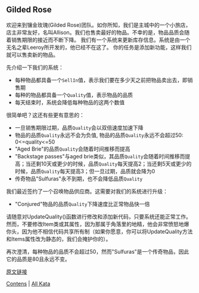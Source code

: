 ## Gilded Rose
欢迎来到镶金玫瑰(Gilded Rose)团队。如你所知，我们是主城中的一个小旅店，店主非常友好，名叫Allison。我们也售卖最好的物品。不幸的是，物品品质会随着销售期限的接近而不断下降。
我们有一个系统来更新库存信息。系统是由一个无名之辈Leeroy所开发的，他已经不在这了。
你的任务是添加新功能，这样我们就可以售卖新的物品。

先介绍一下我们的系统：

- 每种物品都具备一个`SellIn`值，表示我们要在多少天之前把物品卖出去，即销售期
- 每种的物品都具备一个`Quality`值，表示物品的品质
- 每天结束时，系统会降低每种物品的这两个数值

很简单吧？这还有些更有意思的：

- 一旦销售期限过期，品质`Quality`会以双倍速度加速下降
- 物品的品质`Quality`永远不会为负值, 物品的品质`Quality`永远不会超过50: 0<=quality<=50
- "Aged Brie"的品质`Quality`会随着时间推移而提高
- "Backstage passes"与aged brie类似，其品质`Quality`会随着时间推移而提高；当还剩10天或更少的时候，品质`Quality`每天提高2；当还剩5天或更少的时候，品质`Quality`每天提高3；但一旦过期，品质就会降为0
- 传奇物品"Sulfuras"永不到期，也不会降低品质`Quality`


我们最近签约了一个召唤物品供应商。这需要对我们的系统进行升级：

- "Conjured"物品的品质`Quality`下降速度比正常物品快一倍

请随意对UpdateQuality()函数进行修改和添加新代码，只要系统还能正常工作。然而，不要修改Item类或其属性，因为那属于角落里的地精，他会非常愤怒地爆你头，因为他不相信代码共享所有制（如果你愿意，你可以将UpdateQuality方法和Items属性改为静态的，我们会掩护你的）。

再次澄清，每种物品的品质不会超过50，然而"Sulfuras"是一个传奇物品，因此它的品质是80且永远不变。


[原文链接](https://github.com/emilybache/GildedRose-Refactoring-Kata/blob/master/GildedRoseRequirements_zh.txt)


[Contens](../README.md) | [All Kata](http://codingdojo.org/kata/)